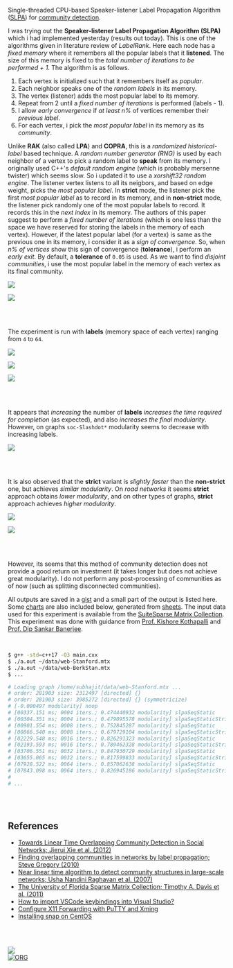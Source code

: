 Single-threaded CPU-based Speaker-listener Label Propagation Algorithm ([SLPA]) for
[community detection].

I was trying out the **Speaker-listener Label Propagation Algorithm (SLPA)** which i
had implemented yesterday (results out today). This is one of the algorithms
given in literature review of *LabelRank*. Here each node has a *fixed memory* where
it remembers all the popular labels that it **listened**. The size of this memory
is fixed to the *total number of iterations to be performed + 1*. The algorithm is
as follows.

1. Each vertex is initialized such that it remembers itself as *popular*.
2. Each neighbor speaks one of the *random labels* in its memory.
3. The vertex (listener) adds the most popular label to its memory.
4. Repeat from 2 until a *fixed number of iterations* is performed (labels - 1).
5. I allow *early convergence* if *at least n%* of vertices remember their *previous label*.
6. For each vertex, i pick the *most popular label* in its memory as its *community*.

Unlike **RAK** (also called **LPA**) and **COPRA**, this is a *randomized*
*historical-label* based technique. A *random number generator (RNG)* is used by
each neighbor of a vertex to pick a random label to **speak** from its memory. I
originally used C++'s *default random engine* (which is probably mersenne
twister) which seems slow. So i updated it to use a *xorshift32 random engine*.
The listener vertex listens to all its neigbors, and based on edge weight, picks
the *most popular label*. In **strict** mode, the listener pick the first *most*
*popular label* as to record in its memory, and in **non-strict** mode, the
listener pick randomly one of the most popular labels to record. It records this
in the *next index* in its memory. The authors of this paper suggest to perform
a *fixed number of iterations* (which is one less than the space we have
reserved for storing the labels in the memory of each vertex). However, if the
latest popular label (for a vertex) is same as the previous one in its memory, i
consider it as a *sign of convergence*. So, when *n% of vertices* show this sign
of convergence (**tolerance**), i perform an *early exit*. By default, a
**tolerance** of `0.05` is used. As we want to find *disjoint communities*, i
use the most popular label in the memory of each vertex as its final community.

[![](https://i.imgur.com/dq8i8HX.png)][sheetp]

[![](https://i.imgur.com/eTBXvF8.png)][sheetp]

<br>
<br>

The experiment is run with **labels** (memory space of each vertex) ranging from `4` to `64`.

[![](https://i.imgur.com/wNqbbqO.png)][sheetp]

[![](https://i.imgur.com/sqP2n0M.png)][sheetp]

[![](https://i.imgur.com/gGLZXwA.png)][sheetp]

<br>
<br>

It appears that *increasing* the number of **labels** *increases the time required for*
*completion* (as expected), and also *increases the final modularity*. However, on
graphs `soc-Slashdot*` modularity seems to decrease with increasing labels.

[![](https://i.imgur.com/9CYJIeF.png)][sheetp]

<br>
<br>

It is also observed that the **strict** variant is *slightly faster* than the
**non-strict** one, but achieves *similar modularity*. On *road networks* it seems
**strict** approach obtains *lower modularity*, and on other types of graphs, **strict**
approach achieves *higher modularity*.

[![](https://i.imgur.com/P0WfY3A.png)][sheetp]

[![](https://i.imgur.com/reyxFuk.png)][sheetp]

<br>
<br>

However, its seems that this method of community detection does not provide a
good return on investment (it takes longer but does not achieve great
modularity). I do not perform any post-processing of communities as of now (such
as splitting disconnected communities).

All outputs are saved in a [gist] and a small part of the output is listed here.
Some [charts] are also included below, generated from [sheets]. The input data
used for this experiment is available from the [SuiteSparse Matrix Collection].
This experiment was done with guidance from [Prof. Kishore Kothapalli] and
[Prof. Dip Sankar Banerjee].


[SLPA]: https://arxiv.org/abs/1202.2465
[COPRA]: https://arxiv.org/abs/0910.5516
[RAK]: https://arxiv.org/abs/0709.2938
[community detection]: https://en.wikipedia.org/wiki/Community_search
[Prof. Dip Sankar Banerjee]: https://sites.google.com/site/dipsankarban/
[Prof. Kishore Kothapalli]: https://faculty.iiit.ac.in/~kkishore/
[SuiteSparse Matrix Collection]: https://sparse.tamu.edu

<br>

```bash
$ g++ -std=c++17 -O3 main.cxx
$ ./a.out ~/data/web-Stanford.mtx
$ ./a.out ~/data/web-BerkStan.mtx
$ ...

# Loading graph /home/subhajit/data/web-Stanford.mtx ...
# order: 281903 size: 2312497 [directed] {}
# order: 281903 size: 3985272 [directed] {} (symmetricize)
# [-0.000497 modularity] noop
# [00337.151 ms; 0004 iters.; 0.474440932 modularity] slpaSeqStatic       {labels=04, tolerance=5e-02}
# [00304.351 ms; 0004 iters.; 0.479095578 modularity] slpaSeqStaticStrict {labels=04, tolerance=5e-02}
# [00901.554 ms; 0008 iters.; 0.752845287 modularity] slpaSeqStatic       {labels=08, tolerance=5e-02}
# [00866.540 ms; 0008 iters.; 0.679729104 modularity] slpaSeqStaticStrict {labels=08, tolerance=5e-02}
# [02229.548 ms; 0016 iters.; 0.826291323 modularity] slpaSeqStatic       {labels=16, tolerance=5e-02}
# [02193.593 ms; 0016 iters.; 0.789462328 modularity] slpaSeqStaticStrict {labels=16, tolerance=5e-02}
# [03706.551 ms; 0032 iters.; 0.847930729 modularity] slpaSeqStatic       {labels=32, tolerance=5e-02}
# [03655.065 ms; 0032 iters.; 0.817599833 modularity] slpaSeqStaticStrict {labels=32, tolerance=5e-02}
# [07928.522 ms; 0064 iters.; 0.857062638 modularity] slpaSeqStatic       {labels=64, tolerance=5e-02}
# [07843.098 ms; 0064 iters.; 0.826945186 modularity] slpaSeqStaticStrict {labels=64, tolerance=5e-02}
#
# ...
```

<br>
<br>


## References

- [Towards Linear Time Overlapping Community Detection in Social Networks; Jierui Xie et al. (2012)](https://link.springer.com/chapter/10.1007/978-3-642-30220-6_3)
- [Finding overlapping communities in networks by label propagation; Steve Gregory (2010)](https://iopscience.iop.org/article/10.1088/1367-2630/12/10/103018)
- [Near linear time algorithm to detect community structures in large-scale networks; Usha Nandini Raghavan et al. (2007)](https://arxiv.org/abs/0709.2938)
- [The University of Florida Sparse Matrix Collection; Timothy A. Davis et al. (2011)](https://doi.org/10.1145/2049662.2049663)
- [How to import VSCode keybindings into Visual Studio?](https://stackoverflow.com/a/62417446/1413259)
- [Configure X11 Forwarding with PuTTY and Xming](https://www.centlinux.com/2019/01/configure-x11-forwarding-putty-xming-windows.html)
- [Installing snap on CentOS](https://snapcraft.io/docs/installing-snap-on-centos)

<br>
<br>


[![](https://i.imgur.com/1dNrrfK.jpg)](https://www.youtube.com/watch?v=3X85rHyfg0k)<br>
[![ORG](https://img.shields.io/badge/org-puzzlef-green?logo=Org)](https://puzzlef.github.io)


[gist]: https://gist.github.com/wolfram77/8730879a0220d86091fc8e7e8e4f3b5d
[charts]: https://imgur.com/a/WV5T0cQ
[sheets]: https://docs.google.com/spreadsheets/d/1wfRvU5t_F53PP7el5gp_i5vjgcx2cNOxatXmA8tO9PE/edit?usp=sharing
[sheetp]: https://docs.google.com/spreadsheets/d/e/2PACX-1vRLFqylFOh1JvkRTIq1zGx7Vpy9zb6DhyV1WANf82NV2rcKp9JwkQBlkBaTXmtmwFqgqTFyFHnoQ5qU/pubhtml
